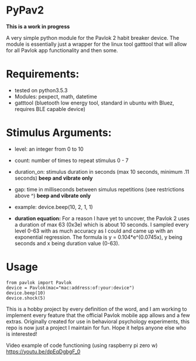 # PyPav2

**This is a work in progress** 

A very simple python module for the Pavlok 2 habit breaker device.
The module is essentially just a wrapper for the linux tool gatttool that will allow for all Pavlok app functionality and then some.

# Requirements:
- tested on python3.5.3
- Modules: pexpect, math, datetime
- gatttool (bluetooth low energy tool, standard in ubuntu with Bluez, requires BLE capable device)

# Stimulus Arguments:
- level: an integer from 0 to 10
- count: number of times to repeat stimulus 0 - 7
- duration_on: stimulus duration in seconds (max 10 seconds, minimum .11 seconds) **beep and vibrate only**
- gap: time in milliseconds between simulus repetitions (see restrictions above ^) **beep and vibrate only**
- example: device.beep(10, 2, 1, 1)

- **duration equation:**
For a reason I have yet to uncover, the Pavlok 2 uses a duration of max 63 (0x3e) which is about 10 seconds. I sampled every level 0-63 with as much accuracy as I could and came up with an exponential regression. The formula is y = 0.104*e^(0.0745x), y being seconds and x being duration value (0-63).

# Usage
    from pavlok import Pavlok
    device = Pavlok(mac="mac:address:of:your:device")
    device.beep(10)
    device.shock(5)

This is a hobby project by every definition of the word, and I am working to implement every feature that the official Pavlok mobile app allows and a few extras.
Originally created for use in behavioral psychology experiments, this repo is now just a project I maintain for fun. Hope it helps anyone else who is interested! 

Video example of code functioning (using raspberry pi zero w)
https://youtu.be/dpEqDgbgF_0
